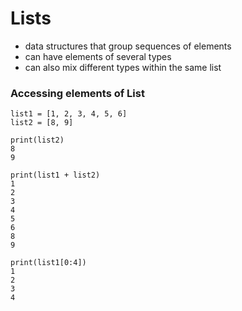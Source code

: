 # Lists
* data structures that group sequences of elements
* can have elements of several types
* can also mix different types within the same list

### Accessing elements of List
```
list1 = [1, 2, 3, 4, 5, 6]
list2 = [8, 9]

print(list2)
8
9

print(list1 + list2)
1
2
3
4
5
6
8
9

print(list1[0:4])
1
2
3
4
```
